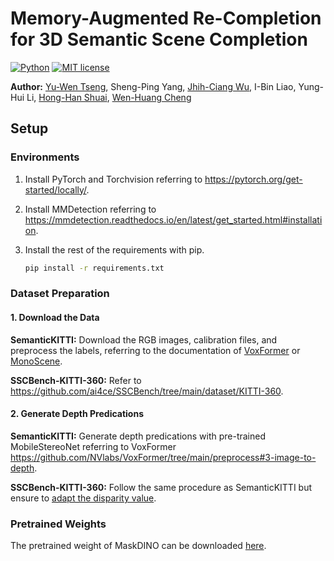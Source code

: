 # Memory-Augmented Re-Completion for 3D Semantic Scene Completion

[![Python](https://img.shields.io/badge/python-3.10-blue.svg)](https://www.python.org/downloads/release/python-310/)
[![MIT license](https://img.shields.io/badge/License-MIT-blue.svg)](https://lbesson.mit-license.org/)
<!-- [![arXiv](https://img.shields.io/badge/arXiv-2311.16090-red)](https://arxiv.org/abs/2409.06355)  -->

**Author:**
[Yu-Wen Tseng](https://ywtseng0226.github.io/),
Sheng-Ping Yang,
[Jhih-Ciang Wu](https://jhih-ciang.github.io/),
I-Bin Liao,
Yung-Hui Li,
[Hong-Han Shuai](https://basiclab.lab.nycu.edu.tw/),
[Wen-Huang Cheng](https://www.csie.ntu.edu.tw/~wenhuang/)

## Setup
### Environments
1. Install PyTorch and Torchvision referring to https://pytorch.org/get-started/locally/.
2. Install MMDetection referring to https://mmdetection.readthedocs.io/en/latest/get_started.html#installation.
3. Install the rest of the requirements with pip.

    ```bash
    pip install -r requirements.txt
    ```

### Dataset Preparation

#### 1. Download the Data

**SemanticKITTI:** Download the RGB images, calibration files, and preprocess the labels, referring to the documentation of [VoxFormer](https://github.com/NVlabs/VoxFormer/blob/main/docs/prepare_dataset.md) or [MonoScene](https://github.com/astra-vision/MonoScene#semantickitti).

**SSCBench-KITTI-360:** Refer to https://github.com/ai4ce/SSCBench/tree/main/dataset/KITTI-360.

#### 2. Generate Depth Predications

**SemanticKITTI:** Generate depth predications with pre-trained MobileStereoNet referring to VoxFormer https://github.com/NVlabs/VoxFormer/tree/main/preprocess#3-image-to-depth.

**SSCBench-KITTI-360:** Follow the same procedure as SemanticKITTI but ensure to [adapt the disparity value](https://github.com/ai4ce/SSCBench/issues/8#issuecomment-1674607576).

### Pretrained Weights

The pretrained weight of MaskDINO can be downloaded [here](https://github.com/hustvl/Symphonies/releases/download/v1.0/maskdino_r50_50e_300q_panoptic_pq53.0.pth).